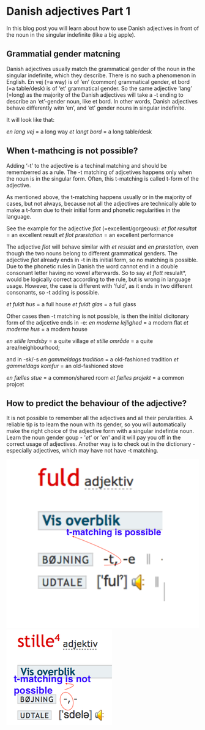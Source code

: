 # Danish adjectives Part 1 

In this blog post you will learn about how to use Danish adjectives in front of the noun in the singular indefinite (like a big apple).

## Grammatial gender matcning 

Danish adjectives usually match the grammatical gender of the noun in the singular indefinite, which they describe. There is no such a phenomenon in English. En vej (=a way) is of ‘en’ (common) grammatical gender, et bord (=a table/desk) is of ‘et’ grammatical gender. So the same adjective ‘lang’ (=long) as the majority of the Danish adjectives will take a -t ending to describe an ‘et’-gender noun, like et bord. In other words, Danish adjectives behave differently witn ‘en’, and ‘et’ gender nouns in singular indefinite. 

It will look like that: 

*en lang vej* = a long way 
*et langt bord* = a long table/desk

## When t-mathcing is not possible?

Adding ‘-t’ to the adjective is a techinal matching and should be rememberred as a rule. 
The -t matching of adjcetives happens only when the noun is in the singular form. Often, this t-matching is called t-form of the adjective. 

As mentioned above, the t-matching happens usually or in the majority of cases, but not always, because not all the adjectives are technically able to make a t-form due to their initial form and phonetic regularities in the language. 

See the example for the adjective *flot* (=excellent/gorgeous):
*et flot resultat* = an excellent result
*et flot præstation* = an excellent performance

The adjective *flot* will behave similar with *et resulat* and *en præstation*, even though the two nouns belong to different grammatical genders. The adjective *flot* already ends in -t in its initial form, so no matching is possible. Due to the phonetic rules in Danish the word cannot end in a double consonant letter having no vowel afterwards. So to say *et flott* resulalt*, would be logically correct according to the rule, but is wrong in language usage. However, the case is different with ‘fuld’, as it ends in two different consonants, so -t adding is possible. 

*et fuldt hus* = a full house
*et fuldt glas* = a full glass

Other cases then -t matching is not possible, is then the initial dicitonary form of the adjcetive ends 
in -e: 
*en moderne lejlighed* = a modern flat
*et moderne hus* = a modern house

*en stille landsby* = a quite village
*et stille område* = a quite area/neighbourhood;

and in -sk/-s
*en gammeldags tradition* = a old-fashioned tradition
*et gammeldags komfur* = an old-fashioned stove

*en fælles stue* = a common/shared room
*et fælles projekt* = a common projcet

## How to predict the behaviour of the adjective? 
It is not possible to remember all the adjectives and all their perularities. 
A reliable tip is to learn the noun with its gender, so you will automatically make the right choice of the adjective form with a singular indefintie noun. Learn the noun gender goup - '*et*' or '*en*' and it will pay you off in the correct usage of adjectives. 
Another way is to check out in the dictionary - especially adjectives, which may have not have -t matching. 


<img src="t-matching-is-possible.jpg.png" alt="t-matching-possible" />

<img src="t-mathcing-not-possible.jpg.png" alt="t-matching-not-possible" />






